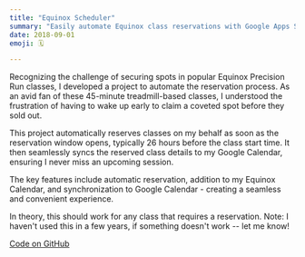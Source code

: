 ```yaml
---
title: "Equinox Scheduler"
summary: "Easily automate Equinox class reservations with Google Apps Script."
date: 2018-09-01
emoji: 🗓️

---
```


Recognizing the challenge of securing spots in popular Equinox Precision Run classes, I developed a project to automate the reservation process. As an avid fan of these 45-minute treadmill-based classes, I understood the frustration of having to wake up early to claim a coveted spot before they sold out.

This project automatically reserves classes on my behalf as soon as the reservation window opens, typically 26 hours before the class start time. It then seamlessly syncs the reserved class details to my Google Calendar, ensuring I never miss an upcoming session.

The key features include automatic reservation, addition to my Equinox Calendar, and synchronization to Google Calendar - creating a seamless and convenient experience.

In theory, this should work for any class that requires a reservation. Note: I haven't used this in a few years, if something doesn't work -- let me know! 

[Code on GitHub](https://github.com/hirefrank/equinox-scheduler)
